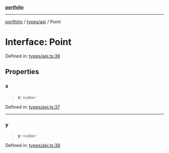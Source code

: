 [**portfolio**](../../../README.md)

***

[portfolio](../../../modules.md) / [types/api](../README.md) / Point

# Interface: Point

Defined in: [types/api.ts:36](https://github.com/tnorlund/Portfolio/blob/c20e64db87f42c98cf4a39e6b2073e63672a59f5/portfolio/types/api.ts#L36)

## Properties

### x

> **x**: `number`

Defined in: [types/api.ts:37](https://github.com/tnorlund/Portfolio/blob/c20e64db87f42c98cf4a39e6b2073e63672a59f5/portfolio/types/api.ts#L37)

***

### y

> **y**: `number`

Defined in: [types/api.ts:38](https://github.com/tnorlund/Portfolio/blob/c20e64db87f42c98cf4a39e6b2073e63672a59f5/portfolio/types/api.ts#L38)
